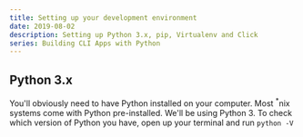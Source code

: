 ```yaml
---
title: Setting up your development environment
date: 2019-08-02
description: Setting up Python 3.x, pip, Virtualenv and Click
series: Building CLI Apps with Python
---
```


## Python 3.x
You'll obviously need to have Python installed on your computer. Most <sup>*</sup>nix systems come with Python pre-installed. We'll be using Python 3. To check which version of Python you have, open up your terminal and run `python -V`
